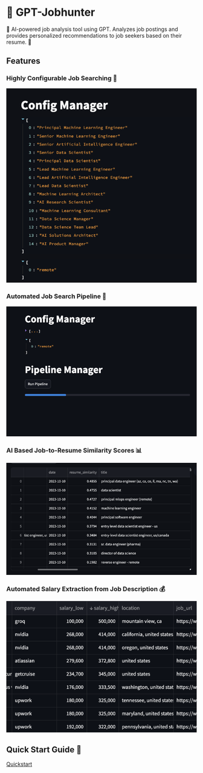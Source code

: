 # 🤖 GPT-Jobhunter

🤖 AI-powered job analysis tool using GPT. Analyzes job postings and provides personalized recommendations to job seekers based on their resume. 📝

## Features

### Highly Configurable Job Searching 🧐
![Alt Text](images/image_ui_config_manager.png)

### Automated Job Search Pipeline 🚀
![Alt Text](images/image_ui_pipelinemanager.png)

### AI Based Job-to-Resume Similarity Scores 📊

![Alt Text](images/image_ui_job_similarity.png)

### Automated Salary Extraction from Job Description 💰

![Alt Text](images/image_ui_salary.png)

## Quick Start Guide 🚀

[Quickstart](INSTALL.md)

[def]: image_ui_pipelinemanager.png